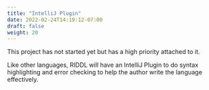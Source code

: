 ```yaml
---
title: "IntelliJ Plugin"
date: 2022-02-24T14:19:12-07:00
draft: false
weight: 20
---
```


This project has not started yet but has a high priority attached to it. 

Like other languages, RIDDL will have an IntelliJ Plugin to do syntax
highlighting and error checking to help the author write the 
language effectively. 
